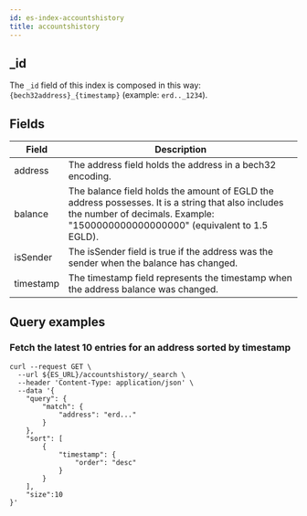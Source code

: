 ```yaml
---
id: es-index-accountshistory
title: accountshistory
---
```


[comment]: # (mx-context)

[comment]: # (mx-context)

## _id

The `_id` field of this index is composed in this way: `{bech32address}_{timestamp}` (example: `erd.._1234`).

[comment]: # (mx-context)

## Fields

| Field     | Description                                                                                                                                                                           |
|-----------|---------------------------------------------------------------------------------------------------------------------------------------------------------------------------------------|
| address   | The address field holds the address in a bech32 encoding.                                                                                                                             |
| balance   | The balance field holds the amount of EGLD the address possesses. It is a string that also includes the number of decimals. Example: "1500000000000000000" (equivalent to 1.5 EGLD).  |
| isSender  | The isSender field is true if the address was the sender when the balance has changed.                                                                                                |
| timestamp | The timestamp field represents the timestamp when the address balance was changed.                                                                                                    |

[comment]: # (mx-context)

## Query examples

[comment]: # (mx-context)

### Fetch the latest 10 entries for an address sorted by timestamp

```
curl --request GET \
  --url ${ES_URL}/accountshistory/_search \
  --header 'Content-Type: application/json' \
  --data '{
    "query": {
        "match": {
            "address": "erd..."
        }
    },
    "sort": [
        {
            "timestamp": {
                "order": "desc"
            }
        }
    ],
    "size":10
}'
```
